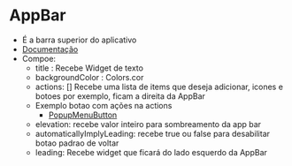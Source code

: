 # AppBar

- É a barra superior do aplicativo
- [Documentação](https://api.flutter.dev/flutter/material/AppBar-class.html)
- Compoe:
  - title : Recebe Widget de texto
  - backgroundColor : Colors.cor
  - actions: [] Recebe uma lista de items que deseja adicionar, icones e botoes por exemplo, ficam a direita da AppBar
  - Exemplo botao com ações na actions
    - [PopupMenuButton](../Widgets/PopupMenuButton.md)
  - elevation: recebe valor inteiro para sombreamento da app bar
  - automaticallyImplyLeading: recebe true ou false para desabilitar botao padrao de voltar
  - leading: Recebe widget que ficará do lado esquerdo da AppBar
